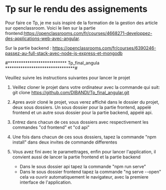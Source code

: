 # Tp sur le rendu des assignements

Pour faire ce Tp, je me suis inspiré de la formation de la gestion des article sur openclassroom.
Voici le lien sur la partie frontend:https://openclassrooms.com/fr/courses/4668271-developpez-des-applications-web-avec-angular.

Sur la partie backend : https://openclassrooms.com/fr/courses/6390246-passez-au-full-stack-avec-node-js-express-et-mongodb

#*************************** Tp_final_angula ********************************#

Veuillez suivre les instructions suivantes pour lancer le projet

1. Veillez cloner le projet dans votre ordinateur avec la commande qui suit:
	git clone https://github.com/DIBANDI/Tp_final_angular.git

2. Apres avoir cloné le projet, vous verez affiché dans le dossier du projet, deux sous dossiers. 
  Un sous dossier pour la partie frontend, appelé frontend et un autre sous dossier pour la partie backend, appelé api.

3. Entrez dans chacun de ces sous dossiers avec respectivement les commandes "cd frontend" et "cd api"

4. Une fois dans chacun de ces sous dossiers, tapez la commande "npm install" dans deux invites de commande differentes 

5. Vous avez fini avec le paramettrages, enfin pour lancer l'application, il convient aussi de lancer la partie frontend et la partie backend 
	- Dans le sous dossier api tapez la commande "npm run serve"
	- Dans le sous dossier frontend tapez la commande "ng serve --open" cela va ouvrir     automatiquement le navigateur, avec la premiere interface de l'application.

	
	 
	

